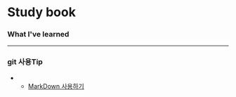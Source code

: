 # Study book

### What I've learned
---

### git 사용Tip
+ * [MarkDown 사용하기](https://github.com/Sseung00/Study_book)
